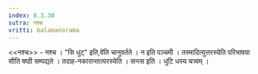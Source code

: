 ```yaml
---
index: 8.3.30
sutra: नश्च
vritti: balamanorama
---
```


<<नश्च>> - नश्च । "सि धुट्" इति,वे॑ति चानुवर्तते । न इति पञ्चमी । तस्मादित्युत्तरस्येति परिभाषया सीति षष्ठी सम्पद्यते । तदाह-नकारान्तात्परस्येति । सन्त्स इति । धुटि धस्य चत्र्वम् ।